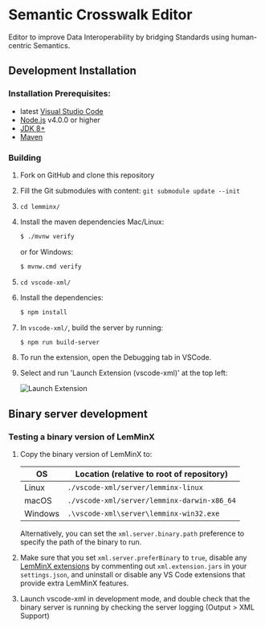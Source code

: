 # Semantic Crosswalk Editor

Editor to improve Data Interoperability by bridging Standards using human-centric Semantics.

## Development Installation

### Installation Prerequisites:

  * latest [Visual Studio Code](https://code.visualstudio.com/)
  * [Node.js](https://nodejs.org/) v4.0.0 or higher
  * [JDK 8+](http://www.oracle.com/technetwork/java/javase/downloads/index.html)
  * [Maven](https://maven.apache.org/)

### Building

1. Fork on GitHub and clone this repository
1. Fill the Git submodules with content: ```git submodule update --init```
1. `cd lemminx/`
1. Install the maven dependencies Mac/Linux:
	```bash
	$ ./mvnw verify
	```
	or for Windows:
	```bash
	$ mvnw.cmd verify
1. `cd vscode-xml/`
1. Install the dependencies:
	```bash
	$ npm install
	```
1. In `vscode-xml/`, build the server by running:

	```bash
	$ npm run build-server
	```
1. To run the extension, open the Debugging tab in VSCode.
1. Select and run 'Launch Extension (vscode-xml)' at the top left:

    ![ Launch Extension ](https://github.com/DAPSI-IDISS/vscode-xml/blob/master/images/LaunchExtension.png)

## Binary server development

### Testing a binary version of LemMinX

1. Copy the binary version of LemMinX to:

   | OS | Location (relative to root of repository) |
   | --- | --- |
   | Linux | `./vscode-xml/server/lemminx-linux` |
   | macOS | `./vscode-xml/server/lemminx-darwin-x86_64` |
   | Windows | `.\vscode-xml\server\lemminx-win32.exe` |

   Alternatively, you can set the `xml.server.binary.path` preference to specify the path of the binary to run.

1. Make sure that you set `xml.server.preferBinary` to `true`,
disable any [LemMinX extensions](https://github.com/DAPSI-IDISS/vscode-xml/blob/master/docs/Extensions.md)
by commenting out `xml.extension.jars` in your `settings.json`,
and uninstall or disable any VS Code extensions that provide extra LemMinX features.

1. Launch vscode-xml in development mode, and double check that the binary server is running by checking the server logging (Output > XML Support)
